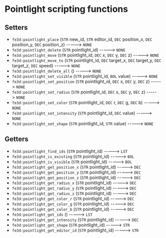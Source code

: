 # Pointlight scripting functions

## Setters

- `fe3d:pointlight_place` (`STR` new_id, `STR` editor_id, `DEC` position_x, `DEC` position_y, `DEC` position_z) -----> `NONE`
- `fe3d:pointlight_delete` (`STR` pointlight_id) -----> `NONE`
- `fe3d:pointlight_move` (`STR` pointlight_id, `DEC` x, `DEC` y, `DEC` z) -----> `NONE`
- `fe3d:pointlight_move_to` (`STR` pointlight_id, `DEC` target_x, `DEC` target_y, `DEC` target_z, `DEC` speed) -----> `NONE`
- `fe3d:pointlight_delete_all` () -----> `NONE`
- `fe3d:pointlight_set_visible` (`STR` pointlight_id, `BOL` value) -----> `NONE`
- `fe3d:pointlight_set_position` (`STR` pointlight_id, `DEC` x, `DEC` y, `DEC` z) -----> `NONE`
- `fe3d:pointlight_set_radius` (`STR` pointlight_id, `DEC` x, `DEC` y, `DEC` z) -----> `NONE`
- `fe3d:pointlight_set_color` (`STR` pointlight_id, `DEC` r, `DEC` g, `DEC` b) -----> `NONE`
- `fe3d:pointlight_set_intensity` (`STR` pointlight_id, `DEC` value) -----> `NONE`
- `fe3d:pointlight_set_shape` (`STR` pointlight_id, `STR` value) -----> `NONE`

## Getters

- `fe3d:pointlight_find_ids` (`STR` pointlight_id) -----> `LST`
- `fe3d:pointlight_is_existing` (`STR` pointlight_id) -----> `BOL`
- `fe3d:pointlight_is_visible` (`STR` pointlight_id) -----> `BOL`
- `fe3d:pointlight_get_position_x` (`STR` pointlight_id) -----> `DEC`
- `fe3d:pointlight_get_position_y` (`STR` pointlight_id) -----> `DEC`
- `fe3d:pointlight_get_position_z` (`STR` pointlight_id) -----> `DEC`
- `fe3d:pointlight_get_radius_x` (`STR` pointlight_id) -----> `DEC`
- `fe3d:pointlight_get_radius_y` (`STR` pointlight_id) -----> `DEC`
- `fe3d:pointlight_get_radius_z` (`STR` pointlight_id) -----> `DEC`
- `fe3d:pointlight_get_color_r` (`STR` pointlight_id) -----> `DEC`
- `fe3d:pointlight_get_color_g` (`STR` pointlight_id) -----> `DEC`
- `fe3d:pointlight_get_color_b` (`STR` pointlight_id) -----> `DEC`
- `fe3d:pointlight_get_ids` () -----> `LST`
- `fe3d:pointlight_get_intensity` (`STR` pointlight_id) -----> `DEC`
- `fe3d:pointlight_get_shape` (`STR` pointlight_id) -----> `STR`
- `fe3d:pointlight_get_editor_id` (`STR` pointlight_id) -----> `STR`
